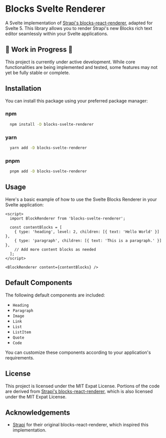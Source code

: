 # Blocks Svelte Renderer

A Svelte implementation of [Strapi's blocks-react-renderer](https://github.com/strapi/blocks-react-renderer), adapted for Svelte 5. This library allows you to render Strapi's new Blocks rich text editor seamlessly within your Svelte applications.

## 🚧 Work in Progress 🚧

This project is currently under active development. While core functionalities are being implemented and tested, some features may not yet be fully stable or complete.

## Installation

You can install this package using your preferred package manager:

### npm
```bash
  npm install -D blocks-svelte-renderer
```

### yarn
```bash
  yarn add -D blocks-svelte-renderer
```

### pnpm
```bash
  pnpm add -D blocks-svelte-renderer
```

## Usage

Here's a basic example of how to use the Svelte Blocks Renderer in your Svelte application:

```svelte
<script>
  import BlockRenderer from 'blocks-svelte-renderer';

  const contentBlocks = [
    { type: 'heading', level: 2, children: [{ text: 'Hello World' }] },
    { type: 'paragraph', children: [{ text: 'This is a paragraph.' }] },
    // Add more content blocks as needed
  ];
</script>

<BlockRenderer content={contentBlocks} />
```

## Default Components

The following default components are included:

- `Heading`
- `Paragraph`
- `Image`
- `Link`
- `List`
- `ListItem`
- `Quote`
- `Code`

You can customize these components according to your application's requirements.

## License

This project is licensed under the MIT Expat License. Portions of the code are derived from [Strapi's blocks-react-renderer](https://github.com/strapi/blocks-react-renderer), which is also licensed under the MIT Expat License.

## Acknowledgements

- [Strapi](https://strapi.io/) for their original blocks-react-renderer, which inspired this implementation.
